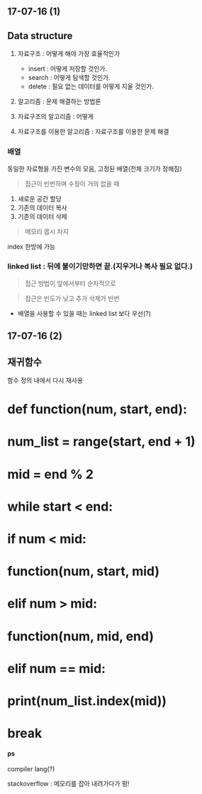 17-07-16 (1)
--- 

## Data structure

1. 자료구조 : 어떻게 해야 가장 효율적인가
	* insert : 어떻게 저장할 것인가.
	* search : 어떻게 탐색할 것인가.
	* delete : 필요 없는 데이터를 어떻게 지울 것인가.
2. 알고리즘 : 문제 해결하는 방법론

1. 자료구조의 알고리즘 : 어떻게
2. 자료구조를 이용한 알고리즘 : 자료구조를 이용한 문제 해결


### 배열 
동일한 자료형을 가진 변수의 모음, 고정된 배열(전체 크기가 정해짐)
> 접근이 빈번하며 수정이 거의 없을 때

1. 새로운 공간 할당
2. 기존의 데이터 복사
3. 기존의 데이터 삭제

> 메모리 몹시 차지

index 한방에 가능


### linked list : 뒤에 붙이기만하면 끝.(지우거나 복사 필요 없다.)

> 접근 방법이 앞에서부터 순차적으로 

> 접근은 빈도가 낮고 추가 삭제가 빈번


* 배열을 사용할 수 있을 때는 linked list 보다 우선(?)


17-07-16 (2)
--- 


## 재귀함수

함수 정의 내에서 다시 재사용

# def function(num, start, end):
#     num_list = range(start, end + 1)
#     mid = end % 2
#     while start < end:
#         if num < mid:
#             function(num, start, mid)
#         elif num > mid:
#             function(num, mid, end)
#         elif num == mid:
#             print(num_list.index(mid))
#             break























#### ps
compiler lang(?)

stackoverflow : 메모리를 잡아 내려가다가 펑!